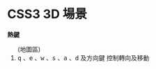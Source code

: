 # CSS3 3D 場景
<strong>熱鍵</strong>
<ol>
  (地圖區)
  <li><kbd>q</kbd> 、<kbd>e</kbd> 、<kbd>w</kbd> 、<kbd>s</kbd> 、<kbd>a</kbd> 、<kbd>d</kbd>  及方向鍵 控制轉向及移動</li>
</ol>

